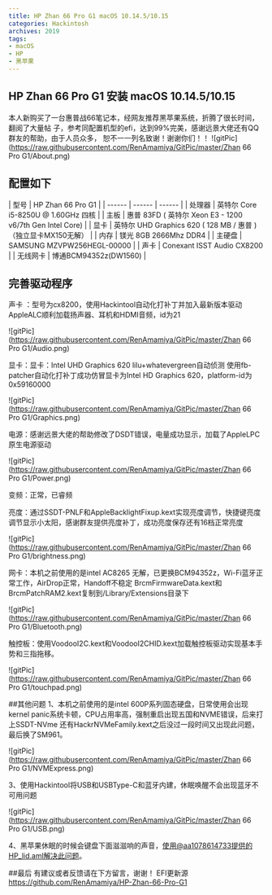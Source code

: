 ```yaml
---
title: HP Zhan 66 Pro G1 macOS 10.14.5/10.15
categories: Hackintosh
archives: 2019
tags:
- macOS
- HP
- 黑苹果
---
```


## HP Zhan 66 Pro G1 安装 macOS 10.14.5/10.15
>
  本人新购买了一台惠普战66笔记本，经网友推荐黑苹果系统，折腾了很长时间，翻阅了大量帖 
子，参考同配置机型的efi，达到99%完美，感谢远景大佬还有QQ群友的帮助，由于人员众多，  恕不一一列名致谢！谢谢你们！！
![gitPic](https://raw.githubusercontent.com/RenAmamiya/GitPic/master/Zhan 66 Pro G1/About.png)

## 配置如下
| 型号 | HP Zhan 66 Pro G1 | 
| ------ | ------ | ------ |
| 处理器 | 英特尔 Core i5-8250U @ 1.60GHz 四核 | 
| 主板 | 惠普 83FD ( 英特尔 Xeon E3 - 1200 v6/7th Gen Intel Core) | 
| 显卡 | 英特尔 UHD Graphics 620 ( 128 MB / 惠普 )（独立显卡MX150无解） |
| 内存 | 镁光 8GB 2666Mhz DDR4 |
| 主硬盘 | SAMSUNG MZVPW256HEGL-00000 |
| 声卡 | Conexant ISST Audio CX8200 |
| 无线网卡 | 博通BCM94352z(DW1560) |
## 完善驱动程序
声卡 ：型号为cx8200，使用Hackintool自动化打补丁并加入最新版本驱动AppleALC顺利加载扬声器、耳机和HDMI音频，id为21

![gitPic](https://raw.githubusercontent.com/RenAmamiya/GitPic/master/Zhan 66 Pro G1/Audio.png)

显卡：显卡：Intel UHD Graphics 620 lilu+whatevergreen自动侦测 使用fb-patcher自动化打补丁成功仿冒显卡为Intel HD Graphics 620，platform-id为0x59160000 

![gitPic](https://raw.githubusercontent.com/RenAmamiya/GitPic/master/Zhan 66 Pro G1/Graphics.png)

电源：感谢远景大佬的帮助修改了DSDT错误，电量成功显示，加载了AppleLPC原生电源驱动

![gitPic](https://raw.githubusercontent.com/RenAmamiya/GitPic/master/Zhan 66 Pro G1/Power.png)

变频：正常，已睿频

亮度：通过SSDT-PNLF和AppleBacklightFixup.kext实现亮度调节，快捷键亮度调节显示小太阳，感谢群友提供亮度补丁，成功亮度保存还有16档正常亮度

![gitPic](https://raw.githubusercontent.com/RenAmamiya/GitPic/master/Zhan 66 Pro G1/brightness.png)

网卡：本机之前使用的是intel AC8265 无解，已更换BCM94352z，Wi-Fi蓝牙正常工作，AirDrop正常，Handoff不稳定 BrcmFirmwareData.kext和BrcmPatchRAM2.kext复制到/Library/Extensions目录下

![gitPic](https://raw.githubusercontent.com/RenAmamiya/GitPic/master/Zhan 66 Pro G1/Bluetooth.png)

触控板：使用VoodooI2C.kext和VoodooI2CHID.kext加载触控板驱动实现基本手势和三指拖移。

![gitPic](https://raw.githubusercontent.com/RenAmamiya/GitPic/master/Zhan 66 Pro G1/touchpad.png)

##其他问题
1、本机之前使用的是intel 600P系列固态硬盘，日常使用会出现kernel panic系统卡顿，CPU占用率高，强制重启出现五国和NVME错误，后来打上SSDT-NVme 还有HackrNVMeFamily.kext之后没过一段时间又出现此问题，最后换了SM961。

![gitPic](https://raw.githubusercontent.com/RenAmamiya/GitPic/master/Zhan 66 Pro G1/NVMExpress.png)

3、使用Hackintool将USB和USBType-C和蓝牙内建，休眠唤醒不会出现蓝牙不可用问题

![gitPic](https://raw.githubusercontent.com/RenAmamiya/GitPic/master/Zhan 66 Pro G1/USB.png)

4、黑苹果休眠的时候会键盘下面滋滋响的声音，使用@aa1078614733提供的HP_lid.aml解决此问题。

##最后
有建议或者反馈请在下方留言，谢谢！
EFI更新源
https://github.com/RenAmamiya/HP-Zhan-66-Pro-G1
